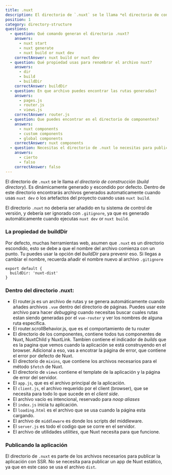 ```yaml
---
title: .nuxt
description: El directorio de `.nuxt` se le llama *el directorio de construcción* (build directory). Es dinámicamente generado y escondido por defecto. Dentro de este directorio encontrarás archivos generados automaticamente cuando usas `nuxt dev` o los artefactos del proyecto cuando usas `nuxt build`.
position: 1
category: directory-structure
questions:
  - question: Qué comando generan el directorio .nuxt?
    answers:
      - nuxt start
      - nuxt generate
      - nuxt build or nuxt dev
    correctAnswer: nuxt build or nuxt dev
  - question: Qué propiedad usas para renombrar el archivo nuxt?
    answers:
      - dir
      - build
      - buildDir
    correctAnswer: buildDir
  - question: En que archivo puedes encontrar las rutas generadas?
    answers:
      - pages.js
      - router.js
      - views.js
    correctAnswer: router.js
  - question: Que puedes encontrar en el directorio de componentes?
    answers:
      - nuxt components
      - custom components
      - global components
    correctAnswer: nuxt components
  - question: Necesitas el directorio de .nuxt lo necesitas para publicar websites estáticos.
    answers:
      - cierto
      - falso
    correctAnswer: falso
---
```


El directorio de `.nuxt` se le llama _el directorio de construcción_ (_build directory_). Es dinámicamente generado y escondido por defecto. Dentro de este directorio encontrarás archivos generados automaticamente cuando usas `nuxt dev` o los artefactos del proyecto cuando usas `nuxt build`.

<base-alert>

El directorio `.nuxt` no deberia ser añadido en tu sistema de control de versión, y debería ser ignorado con `.gitignore`, ya que es generado automáticamente cuando ejecutas `nuxt dev` or `nuxt build`.

</base-alert>

### La propiedad de buildDir

Por defecto, muchas herramientas web, asumen que `.nuxt` es un directorio escondido, esto se debe a que el nombre del archivo comienza con un punto. Tu puedes usar la opción del _buildDir_ para prevenir eso. Si llegas a cambiar el nombre, recuerda añadir el nombre nuevo al archivo `.gitignore`

```js{}[nuxt.config.js]
export default {
  buildDir: 'nuxt-dist'
}
```

### Dentro del directorio .nuxt:

- El router.js es un archivo de rutas y se genera automáticamente cuando añades archivos `.vue` dentro del directorio de páginas. Puedes usar este archivo para hacer _debugging_ cuando necesitas buscar cuales rutas estan siendo generadas por el `vue-router` y ver los nombres de alguna ruta específica.
- El router.scrollBehavior.js, que es el comportamiento de tu router
- El directorio de los componentes, contiene todos tus componentes de Nuxt, NuxtChild y NuxtLink. Tambíen contiene el indicador de _builds_ que es la pagina que vemos cuando la aplicación se está construyendo en el browser. Adicional a eso, vas a encotrar la página de error, que contiene el error por defecto de Nuxt.
- El directorio de `mixins`, que contiene los archivos necesarios para el método `$fetch` de Nuxt.
- El directorio de `views` contiene el template de la aplicación y la página de error del servidor.
- El `app.js`, que es el archivo principal de la aplicación.
- El `client.js`, el archivo requerido por el client (browser), que se necesita para todo lo que sucede en el _client side_.
- El archivo vacío es intencional, reservado para _noop aliases_
- El `index.js` inicia tu aplicación.
- El `loading.html` es el archivo que se usa cuando la página esta cargando.
- El archivo de `middleware` es donde los scripts del middleware.
- El `server.js` es todo el codigo que se corre en el servidor.
- El archivo de utilidades _utilities_, que Nuxt necesita para que funcione.

### Publicando la aplicación

El directorio de `.nuxt` es parte de los archivos necesarios para publicar la aplicación con SSR. No se necesita para publicar un app de Nuxt estático, ya que en este caso se usa el archivo `dist`.

<quiz :questions="questions"></quiz>
